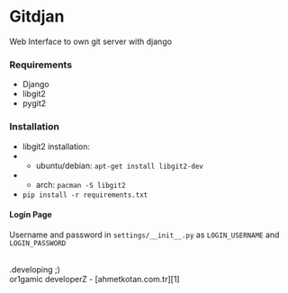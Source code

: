 

# Gitdjan
Web Interface to own git server with django

### Requirements
- Django
- libgit2
- pygit2

### Installation
- libgit2 installation:
 - - ubuntu/debian: ``apt-get install libgit2-dev``
 - - arch: ``pacman -S libgit2``
- ``pip install -r requirements.txt``


#### Login Page
Username and password in ``settings/__init__.py`` as ``LOGIN_USERNAME`` and ``LOGIN_PASSWORD``

<br />
.developing ;)<br />
or1gamic developerZ - [ahmetkotan.com.tr][1]

[1]:http://ahmetkotan.com.tr